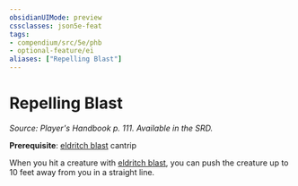 ```yaml
---
obsidianUIMode: preview
cssclasses: json5e-feat
tags:
- compendium/src/5e/phb
- optional-feature/ei
aliases: ["Repelling Blast"]
---
```

# Repelling Blast
*Source: Player's Handbook p. 111. Available in the SRD.*  

**Prerequisite**: [eldritch blast](z_compendium/spells/eldritch-blast.md) cantrip

When you hit a creature with [eldritch blast](z_compendium/spells/eldritch-blast.md), you can push the creature up to 10 feet away from you in a straight line.